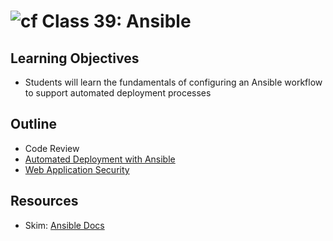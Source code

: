 # ![cf](http://i.imgur.com/7v5ASc8.png) Class 39: Ansible

## Learning Objectives
- Students will learn the fundamentals of configuring an Ansible workflow to support automated deployment processes

## Outline
- Code Review
- [Automated Deployment with Ansible]
- [Web Application Security]

[Automated Deployment with Ansible]: ./notes/ansible.md
[Web Application Security]: ./notes/web_app_security.md

## Resources
- Skim: [Ansible Docs](http://docs.ansible.com/ansible/)

